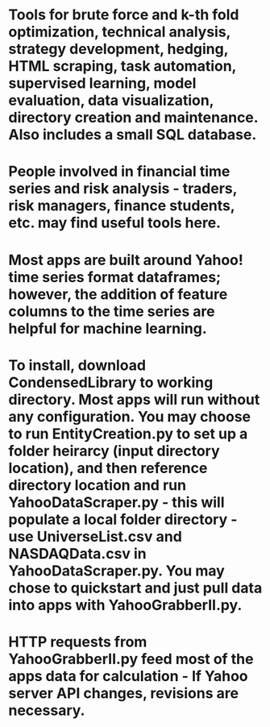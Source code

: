 # Tools for brute force and k-th fold optimization, technical analysis, strategy development, hedging, HTML scraping, task automation, supervised learning, model evaluation, data visualization, directory creation and maintenance. Also includes a small SQL database.
# People involved in financial time series and risk analysis - traders, risk managers, finance students, etc. may find useful tools here.
# Most apps are built around Yahoo! time series format dataframes; however, the addition of feature columns to the time series are helpful for machine learning.
# To install, download CondensedLibrary to working directory. Most apps will run without any configuration. You may choose to run EntityCreation.py to set up a folder heirarcy (input directory location), and then reference directory location and run YahooDataScraper.py - this will populate a local folder directory - use UniverseList.csv and NASDAQData.csv in YahooDataScraper.py. You may chose to quickstart and just pull data into apps with YahooGrabberII.py.
# HTTP requests from YahooGrabberII.py feed most of the apps data for calculation - If Yahoo server API changes, revisions are necessary.

